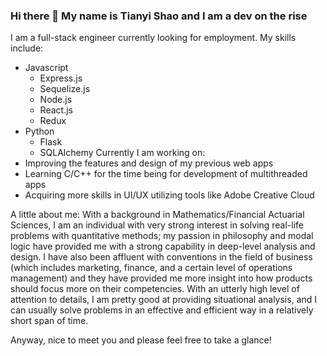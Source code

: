 ### Hi there 👋 My name is Tianyi Shao and I am a dev on the rise

<!--
**tshao42/tshao42** is a ✨ _special_ ✨ repository because its `README.md` (this file) appears on your GitHub profile.

-->

I am a full-stack engineer currently looking for employment. My skills include:
- Javascript
  - Express.js
  - Sequelize.js
  - Node.js
  - React.js
  - Redux
- Python
  - Flask
  - SQLAlchemy
Currently I am working on:
- Improving the features and design of my previous web apps
- Learning C/C++ for the time being for development of multithreaded apps
- Acquiring more skills in UI/UX utilizing tools like Adobe Creative Cloud

A little about me:
With a background in Mathematics/Financial Actuarial Sciences, I am an individual with very strong interest in solving real-life problems with quantitative methods; my passion in philosophy and modal logic have provided me with a strong capability in deep-level analysis and design. I have also been affluent with conventions in the field of business (which includes marketing, finance, and a certain level of operations management) and they have provided me more insight into how products should focus more on their competencies. With an utterly high level of attention to details, I am pretty good at providing situational analysis, and I can usually solve problems in an effective and efficient way in a relatively short span of time.

Anyway, nice to meet you and please feel free to take a glance!
